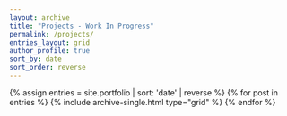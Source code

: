 ```yaml
---
layout: archive
title: "Projects - Work In Progress"
permalink: /projects/
entries_layout: grid
author_profile: true
sort_by: date
sort_order: reverse
---
```


{% assign entries = site.portfolio | sort: 'date' | reverse %}
{% for post in entries %}
  {% include archive-single.html type="grid" %}
{% endfor %}

